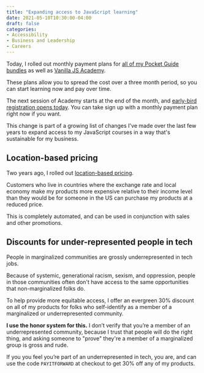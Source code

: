 ```yaml
---
title: "Expanding access to JavaScript learning"
date: 2021-05-10T10:30:00-04:00
draft: false
categories:
- Accessibility
- Business and Leadership
- Careers
---
```


Today, I rolled out monthly payment plans for [all of my Pocket Guide bundles](https://vanillajsguides.com) as well as [Vanilla JS Academy](https://vanillajsacademy.com).

These plans allow you to spread the cost over a three month period, so you can start learning now and pay over time.

The next session of Academy starts at the end of the month, and [early-bird registration opens today](https://vanillajsacademy.com). You can take sign up with a monthly payment plan right now if you want.

This change is part of a growing list of changes I've made over the last few years to expand access to my JavaScript courses in a way that's sustainable for my business.

## Location-based pricing

Two years ago, I rolled out [location-based pricing](/location-based-pricing/).

Customers who live in countries where the exchange rate and local economy make my products more expensive relative to their income level than they would be for someone in the US can purchase my products at a reduced price.

This is completely automated, and can be used in conjunction with sales and other promotions.

## Discounts for under-represented people in tech

People in marginalized communities are grossly underrepresented in tech jobs.

Because of systemic, generational racism, sexism, and oppression, people in those communities often don't have access to the same opportunities that non-marginalized folks do.

To help provide more equitable access, I offer an evergreen 30% discount on all of my products for folks who self-identify as a member of a marginalized or underrepresented community.

**I use the honor system for this.** I don’t verify that you’re a member of an underrepresented community, because I trust that people will do the right thing, and asking someone to "prove" they're a member of a marginalized group is gross and rude.

If you you feel you’re part of an underrepresented in tech, you are, and can use the code `PAYITFORWARD` at checkout to get 30% off any of my products.